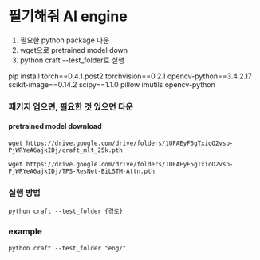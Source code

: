 # 필기해줘 AI engine
1. 필요한 python package 다운
2. wget으로 pretrained model down
3. python craft --test_folder로 실행



pip install torch==0.4.1.post2 torchvision==0.2.1 opencv-python==3.4.2.17 scikit-image==0.14.2 scipy==1.1.0 pillow imutils opencv-python
### 패키지 업으면, 필요한 것 있으면 다운


#### pretrained model download
```
wget https://drive.google.com/drive/folders/1UFAEyF5gTxioO2vsp-PjWRYeA6ajkIDj/craft_mlt_25k.pth
```
```
wget https://drive.google.com/drive/folders/1UFAEyF5gTxioO2vsp-PjWRYeA6ajkIDj/TPS-ResNet-BiLSTM-Attn.pth
```

### 실행 방법
```
python craft --test_folder {경로}
```
### example
```
python craft --test_folder "eng/"
```
